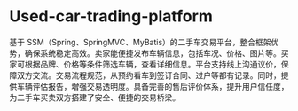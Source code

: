 # Used-car-trading-platform
基于 SSM（Spring、SpringMVC、MyBatis）的二手车交易平台，整合框架优势，确保系统稳定高效。卖家能便捷发布车辆信息，包括车况、价格、图片等。买家可根据品牌、价格等条件筛选车辆，查看详细信息。平台支持线上沟通议价，保障双方交流。交易流程规范，从预约看车到签订合同、过户等都有记录。同时，提供车辆评估报告，增强交易透明度。具备完善的售后评价体系，提升用户信任度，为二手车买卖双方搭建了安全、便捷的交易桥梁。 
